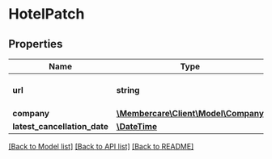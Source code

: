 # HotelPatch

## Properties
Name | Type | Description | Notes
------------ | ------------- | ------------- | -------------
**url** | **string** | The link to the current resource | [optional] 
**company** | [**\Membercare\Client\Model\Company**](Company.md) |  | [optional] 
**latest_cancellation_date** | [**\DateTime**](\DateTime.md) |  | [optional] 

[[Back to Model list]](../../README.md#documentation-for-models) [[Back to API list]](../../README.md#documentation-for-api-endpoints) [[Back to README]](../../README.md)

